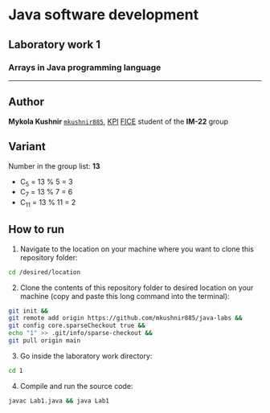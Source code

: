 # Java software development
## Laboratory work 1
### Arrays in Java programming language

---

## Author
**Mykola Kushnir** <code>[mkushnir885](https://github.com/mkushnir885)</code>, [KPI](https://kpi.ua/) [FICE](https://fiot.kpi.ua/) student of the **IM-22** group

## Variant
Number in the group list: **13**
- C<sub>5</sub> = 13 % 5 = 3
- C<sub>7</sub> = 13 % 7 = 6
- C<sub>11</sub> = 13 % 11 = 2

## How to run

1. Navigate to the location on your machine where you want to clone this repository folder:
```bash
cd /desired/location
```

2. Clone the contents of this repository folder to desired location on your machine (copy and paste this long command into the terminal):
```bash
git init &&
git remote add origin https://github.com/mkushnir885/java-labs &&
git config core.sparseCheckout true &&
echo "1" >> .git/info/sparse-checkout &&
git pull origin main
```

3. Go inside the laboratory work directory:
```bash
cd 1
```

4. Compile and run the source code:
```bash
javac Lab1.java && java Lab1
```
